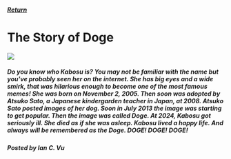 <html>
  <head>
    <title>Ian's Wiki - The Story of Doge</title>
  </head>
  <body>
    <h5>
      <a href="index.md">Return</a>
    </h5>
    <h1>The Story of Doge</h1>
    <img src="https://upload.wikimedia.org/wikipedia/en/5/5f/Original_Doge_meme.jpg"></a>
    <h5>
      <p>
        Do you know who Kabosu is? You may not be familiar with the name but you've probably seen her on the internet. She has big eyes and a wide smirk, that was hilarious enough to become one of the most famous memes! She was born on November 2, 2005. Then soon was adopted by Atsuko Sato, a Japanese kindergarden teacher in Japan, at 2008. Atsuko Sato posted images of her dog. Soon in July 2013 the image was starting to get popular. Then the image was called Doge. At 2024, Kabosu got seriously ill. She died as if she was asleep. Kabosu lived a happy life. And always will be remembered as the Doge. DOGE! DOGE! DOGE!
      </p>
    </h5>
    <h5>Posted by Ian C. Vu</h5>
  </body>
</html>
